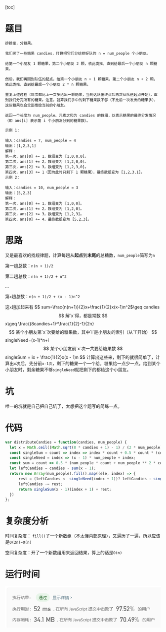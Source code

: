 [toc]

# 题目

```
排排坐，分糖果。

我们买了一些糖果 candies，打算把它们分给排好队的 n = num_people 个小朋友。

给第一个小朋友 1 颗糖果，第二个小朋友 2 颗，依此类推，直到给最后一个小朋友 n 颗糖果。

然后，我们再回到队伍的起点，给第一个小朋友 n + 1 颗糖果，第二个小朋友 n + 2 颗，依此类推，直到给最后一个小朋友 2 * n 颗糖果。

重复上述过程（每次都比上一次多给出一颗糖果，当到达队伍终点后再次从队伍起点开始），直到我们分完所有的糖果。注意，就算我们手中的剩下糖果数不够（不比前一次发出的糖果多），这些糖果也会全部发给当前的小朋友。

返回一个长度为 num_people、元素之和为 candies 的数组，以表示糖果的最终分发情况（即 ans[i] 表示第 i 个小朋友分到的糖果数）。
```

```
示例 1：

输入：candies = 7, num_people = 4
输出：[1,2,3,1]
解释：
第一次，ans[0] += 1，数组变为 [1,0,0,0]。
第二次，ans[1] += 2，数组变为 [1,2,0,0]。
第三次，ans[2] += 3，数组变为 [1,2,3,0]。
第四次，ans[3] += 1（因为此时只剩下 1 颗糖果），最终数组变为 [1,2,3,1]。
示例 2：

输入：candies = 10, num_people = 3
输出：[5,2,3]
解释：
第一次，ans[0] += 1，数组变为 [1,0,0]。
第二次，ans[1] += 2，数组变为 [1,2,0]。
第三次，ans[2] += 3，数组变为 [1,2,3]。
第四次，ans[0] += 4，最终数组变为 [5,2,3]。
```

# 思路

又是最喜欢的找规律题，计算每趟从**起点**到**末尾**的总糖数，`num_people`简写为`n`

第一趟总数：`n(n + 1)/2`

第二趟总数：`n(n + 1)/2 + n^2`

...

第`x`趟总数：`n(n + 1)/2 + (x - 1)n^2`

这`x`趟加起来有
$$
sum=\frac{n(n+1)}{2}x+\frac{1}{2}x(x-1)n^2$\geq candies
$$
解`x`得，都是常数
$$
x\geq \frac{(8candies+1)^\frac{1}{2}-1}{2n}
$$
某个小朋友第`x`次要给的糖果数，其中`i`是小朋友的索引（从`1`开始）
$$
singleNeed=(x-1)*n+i
$$
某个小朋友前`x`次一共要给糖果数
$$
singleSum = ix + \frac{1}{2}x(x - 1)n
$$
计算出这些来，剩下的就很简单了，计算出`x`次后，先分前`x-1次`，剩下的糖果一个一个给，糖果给一点少一点，给到某个小朋友时，剩余糖果不够`singleNeed`就把剩下的都给这个小朋友。

# 坑

唯一的坑就是自己把自己坑了，太想把这个题写的简练一点。



# 代码

```javascript
var distributeCandies = function(candies, num_people) {
  let x = Math.ceil((Math.sqrt(8 * candies + 1) - 1) / (2 * num_people));
  const singleSum = count => index => index * count + 0.5 * count * (count - 1) * num_people;
  const singleNeed = index => (x - 1) * num_people + index;
  const sum = count => 0.5 * (num_people * count + num_people ** 2 * count ** 2);
  let leftCandies = candies - sum(x - 1);
  return new Array(num_people).fill().map((ele, index) => {
      rest = (leftCandies <  singleNeed(index + 1))? leftCandies : singleNeed(index + 1);
      leftCandies -= rest;
      return singleSum(x - 1)(index + 1) + rest;
  })
};
```

# 复杂度分析

时间复杂度： `fill()`了一个新数组（不太懂内部原理），又遍历了一遍，所以应该是`O(2n)=O(n)`

空间复杂度：开了一个新数组用来返回结果，算上的话是`O(n)`

# 运行时间

![97/70](image\image-20200306010845897.png)